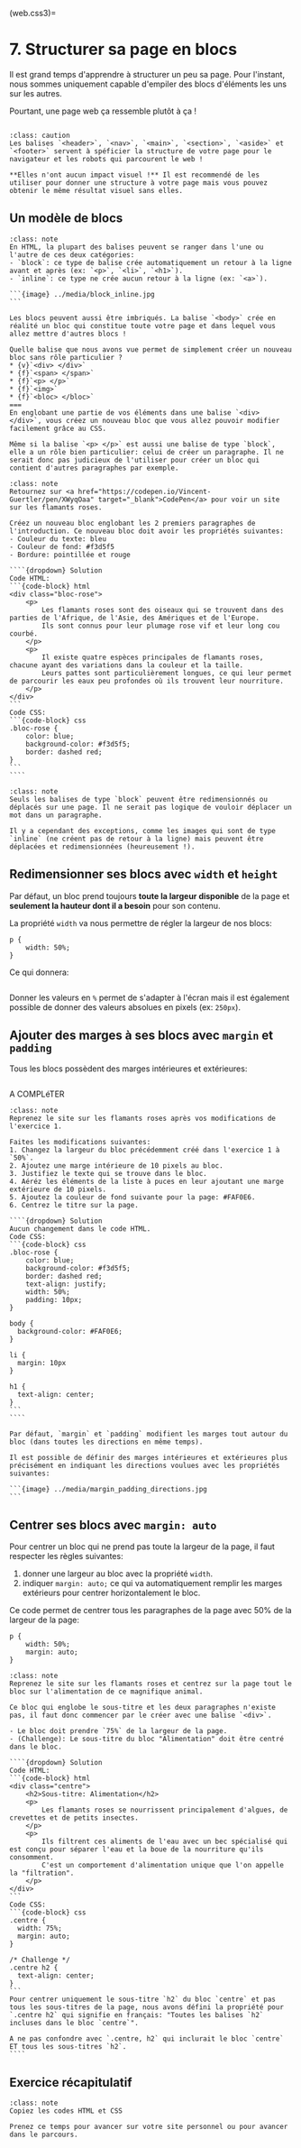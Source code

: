 (web.css3)=

# 7. Structurer sa page en blocs

Il est grand temps d'apprendre à structurer un peu sa page. Pour l'instant, nous sommes uniquement capable d'empiler des blocs d'éléments les uns sur les autres.

Pourtant, une page web ça ressemble plutôt à ça !

```{image} ../media/structure_page_web.jpg
```

```{admonition} Attention
:class: caution
Les balises `<header>`, `<nav>`, `<main>`, `<section>`, `<aside>` et `<footer>` servent à spéficier la structure de votre page pour le navigateur et les robots qui parcourent le web !

**Elles n'ont aucun impact visuel !** Il est recommendé de les utiliser pour donner une structure à votre page mais vous pouvez obtenir le même résultat visuel sans elles.
```

## Un modèle de blocs

````{admonition} Rappel
:class: note
En HTML, la plupart des balises peuvent se ranger dans l'une ou l'autre de ces deux catégories:
- `block`: ce type de balise crée automatiquement un retour à la ligne avant et après (ex: `<p>`, `<li>`, `<h1>`).
- `inline`: ce type ne crée aucun retour à la ligne (ex: `<a>`).

```{image} ../media/block_inline.jpg
```

Les blocs peuvent aussi être imbriqués. La balise `<body>` crée en réalité un bloc qui constitue toute votre page et dans lequel vous allez mettre d'autres blocs !
````

```{question} Couleur de fond du site
Quelle balise que nous avons vue permet de simplement créer un nouveau bloc sans rôle particulier ?
* {v}`<div> </div>`
* {f}`<span> </span>`
* {f}`<p> </p>`
* {f}`<img>`
* {f}`<bloc> </bloc>`
===
En englobant une partie de vos éléments dans une balise `<div> </div>`, vous créez un nouveau bloc que vous allez pouvoir modifier facilement grâce au CSS.

Même si la balise `<p> </p>` est aussi une balise de type `block`, elle a un rôle bien particulier: celui de créer un paragraphe. Il ne serait donc pas judicieux de l'utiliser pour créer un bloc qui contient d'autres paragraphes par exemple.
```

`````{admonition} Exercice 1
:class: note
Retournez sur <a href="https://codepen.io/Vincent-Guertler/pen/XWyqOaa" target="_blank">CodePen</a> pour voir un site sur les flamants roses.

Créez un nouveau bloc englobant les 2 premiers paragraphes de l'introduction. Ce nouveau bloc doit avoir les propriétés suivantes:
- Couleur du texte: bleu
- Couleur de fond: #f3d5f5
- Bordure: pointillée et rouge

````{dropdown} Solution
Code HTML:
```{code-block} html
<div class="bloc-rose">
    <p>
        Les flamants roses sont des oiseaux qui se trouvent dans des parties de l'Afrique, de l'Asie, des Amériques et de l'Europe. 
        Ils sont connus pour leur plumage rose vif et leur long cou courbé.
    </p>
    <p>
        Il existe quatre espèces principales de flamants roses, chacune ayant des variations dans la couleur et la taille.
        Leurs pattes sont particulièrement longues, ce qui leur permet de parcourir les eaux peu profondes où ils trouvent leur nourriture.
    </p>
</div>
```
Code CSS:
```{code-block} css
.bloc-rose {
    color: blue;
    background-color: #f3d5f5;
    border: dashed red;
}
```
````
`````

```{admonition} Important
:class: note
Seuls les balises de type `block` peuvent être redimensionnés ou déplacés sur une page. Il ne serait pas logique de vouloir déplacer un mot dans un paragraphe.

Il y a cependant des exceptions, comme les images qui sont de type `inline` (ne créent pas de retour à la ligne) mais peuvent être déplacées et redimensionnées (heureusement !).
```

## Redimensionner ses blocs avec `width` et `height`

Par défaut, un bloc prend toujours **toute la largeur disponible** de la page et **seulement la hauteur dont il a besoin** pour son contenu.

La propriété `width` va nous permettre de régler la largeur de nos blocs:

```{code-block} css
p {  
    width: 50%;
}
```

Ce qui donnera:

```{image} ../media/css_width.jpg
```

Donner les valeurs en `%` permet de s'adapter à l'écran mais il est également possible de donner des valeurs absolues en pixels (ex: `250px`).

## Ajouter des marges à ses blocs avec `margin` et `padding`

Tous les blocs possèdent des marges intérieures et extérieures:

```{image} ../media/margin_padding.jpg
```

A COMPLéTER

`````{admonition} Exercice 2
:class: note
Reprenez le site sur les flamants roses après vos modifications de l'exercice 1.

Faites les modifications suivantes:
1. Changez la largeur du bloc précédemment créé dans l'exercice 1 à `50%`.
2. Ajoutez une marge intérieure de 10 pixels au bloc.
3. Justifiez le texte qui se trouve dans le bloc.
4. Aéréz les éléments de la liste à puces en leur ajoutant une marge extérieure de 10 pixels.
5. Ajoutez la couleur de fond suivante pour la page: #FAF0E6.
6. Centrez le titre sur la page.

````{dropdown} Solution
Aucun changement dans le code HTML.  
Code CSS:
```{code-block} css
.bloc-rose {
    color: blue;
    background-color: #f3d5f5;
    border: dashed red;
    text-align: justify;
    width: 50%;
    padding: 10px;
}

body {
  background-color: #FAF0E6;
}

li {
  margin: 10px
}

h1 {
  text-align: center;
}
```
````
`````

````{dropdown} Être plus précis avec les marges ?
Par défaut, `margin` et `padding` modifient les marges tout autour du bloc (dans toutes les directions en même temps).

Il est possible de définir des marges intérieures et extérieures plus précisément en indiquant les directions voulues avec les propriétés suivantes:

```{image} ../media/margin_padding_directions.jpg
```
````

## Centrer ses blocs avec `margin: auto`

Pour centrer un bloc qui ne prend pas toute la largeur de la page, il faut respecter les règles suivantes:

1. donner une largeur au bloc avec la propriété `width`.
2. indiquer `margin: auto;` ce qui va automatiquement remplir les marges extérieurs pour centrer horizontalement le bloc.

Ce code permet de centrer tous les paragraphes de la page avec 50% de la largeur de la page:

```{code-block} css
p {  
    width: 50%;
    margin: auto;
}
```

`````{admonition} Exercice 3
:class: note
Reprenez le site sur les flamants roses et centrez sur la page tout le bloc sur l'alimentation de ce magnifique animal.

Ce bloc qui englobe le sous-titre et les deux paragraphes n'existe pas, il faut donc commencer par le créer avec une balise `<div>`.

- Le bloc doit prendre `75%` de la largeur de la page.
- (Challenge): Le sous-titre du bloc "Alimentation" doit être centré dans le bloc.

````{dropdown} Solution
Code HTML:
```{code-block} html
<div class="centre">
    <h2>Sous-titre: Alimentation</h2>
    <p>
        Les flamants roses se nourrissent principalement d'algues, de crevettes et de petits insectes.
    </p>
    <p>
        Ils filtrent ces aliments de l'eau avec un bec spécialisé qui est conçu pour séparer l'eau et la boue de la nourriture qu'ils consomment. 
        C'est un comportement d'alimentation unique que l'on appelle la "filtration".
    </p>
</div>
```
Code CSS:
```{code-block} css
.centre {
  width: 75%;
  margin: auto;
}

/* Challenge */
.centre h2 {
  text-align: center;
}
```
Pour centrer uniquement le sous-titre `h2` du bloc `centre` et pas tous les sous-titres de la page, nous avons défini la propriété pour `.centre h2` qui signifie en français: "Toutes les balises `h2` incluses dans le bloc `centre`".

A ne pas confondre avec `.centre, h2` qui inclurait le bloc `centre` ET tous les sous-titres `h2`.
````
`````

## Exercice récapitulatif

```{admonition} Exercice (récapitulatif)
:class: note
Copiez les codes HTML et CSS 

Prenez ce temps pour avancer sur votre site personnel ou pour avancer dans le parcours.
```
